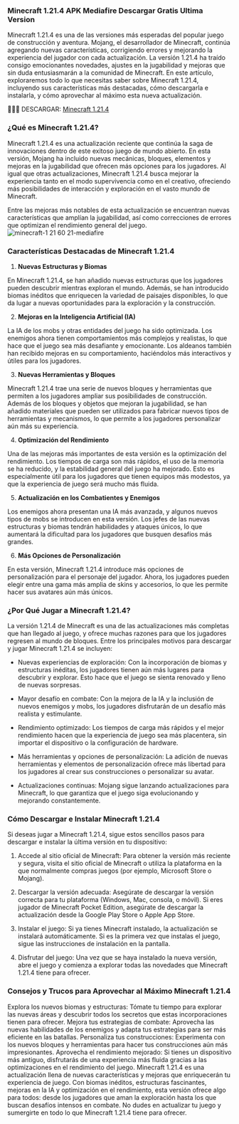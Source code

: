 ### Minecraft 1.21.4 APK Mediafire Descargar Gratis Ultima Version
Minecraft 1.21.4 es una de las versiones más esperadas del popular juego de construcción y aventura. Mojang, el desarrollador de Minecraft, continúa agregando nuevas características, corrigiendo errores y mejorando la experiencia del jugador con cada actualización. La versión 1.21.4 ha traído consigo emocionantes novedades, ajustes en la jugabilidad y mejoras que sin duda entusiasmarán a la comunidad de Minecraft. En este artículo, exploraremos todo lo que necesitas saber sobre Minecraft 1.21.4, incluyendo sus características más destacadas, cómo descargarla e instalarla, y cómo aprovechar al máximo esta nueva actualización.

🌸🌸🌸 DESCARGAR: [Minecraft 1.21.4](https://apktoca.com)

### ¿Qué es Minecraft 1.21.4?

Minecraft 1.21.4 es una actualización reciente que continúa la saga de innovaciones dentro de este exitoso juego de mundo abierto. En esta versión, Mojang ha incluido nuevas mecánicas, bloques, elementos y mejoras en la jugabilidad que ofrecen más opciones para los jugadores. Al igual que otras actualizaciones, Minecraft 1.21.4 busca mejorar la experiencia tanto en el modo supervivencia como en el creativo, ofreciendo más posibilidades de interacción y exploración en el vasto mundo de Minecraft.

Entre las mejoras más notables de esta actualización se encuentran nuevas características que amplían la jugabilidad, así como correcciones de errores que optimizan el rendimiento general del juego.
![minecraft-1 21 60 21-mediafire](https://github.com/user-attachments/assets/5edf0a99-7725-4528-a01a-f2d4c860158b)


### Características Destacadas de Minecraft 1.21.4

1. **Nuevas Estructuras y Biomas**

En Minecraft 1.21.4, se han añadido nuevas estructuras que los jugadores pueden descubrir mientras exploran el mundo. Además, se han introducido biomas inéditos que enriquecen la variedad de paisajes disponibles, lo que da lugar a nuevas oportunidades para la exploración y la construcción.

2. **Mejoras en la Inteligencia Artificial (IA)**

La IA de los mobs y otras entidades del juego ha sido optimizada. Los enemigos ahora tienen comportamientos más complejos y realistas, lo que hace que el juego sea más desafiante y emocionante. Los aldeanos también han recibido mejoras en su comportamiento, haciéndolos más interactivos y útiles para los jugadores.

3. **Nuevas Herramientas y Bloques**

Minecraft 1.21.4 trae una serie de nuevos bloques y herramientas que permiten a los jugadores ampliar sus posibilidades de construcción. Además de los bloques y objetos que mejoran la jugabilidad, se han añadido materiales que pueden ser utilizados para fabricar nuevos tipos de herramientas y mecanismos, lo que permite a los jugadores personalizar aún más su experiencia.

4. **Optimización del Rendimiento**

Una de las mejoras más importantes de esta versión es la optimización del rendimiento. Los tiempos de carga son más rápidos, el uso de la memoria se ha reducido, y la estabilidad general del juego ha mejorado. Esto es especialmente útil para los jugadores que tienen equipos más modestos, ya que la experiencia de juego será mucho más fluida.

5. **Actualización en los Combatientes y Enemigos**

Los enemigos ahora presentan una IA más avanzada, y algunos nuevos tipos de mobs se introducen en esta versión. Los jefes de las nuevas estructuras y biomas tendrán habilidades y ataques únicos, lo que aumentará la dificultad para los jugadores que busquen desafíos más grandes.

6. **Más Opciones de Personalización**

En esta versión, Minecraft 1.21.4 introduce más opciones de personalización para el personaje del jugador. Ahora, los jugadores pueden elegir entre una gama más amplia de skins y accesorios, lo que les permite hacer sus avatares aún más únicos.

### ¿Por Qué Jugar a Minecraft 1.21.4?

La versión 1.21.4 de Minecraft es una de las actualizaciones más completas que han llegado al juego, y ofrece muchas razones para que los jugadores regresen al mundo de bloques. Entre los principales motivos para descargar y jugar Minecraft 1.21.4 se incluyen:

- Nuevas experiencias de exploración: Con la incorporación de biomas y estructuras inéditas, los jugadores tienen aún más lugares para descubrir y explorar. Esto hace que el juego se sienta renovado y lleno de nuevas sorpresas.

- Mayor desafío en combate: Con la mejora de la IA y la inclusión de nuevos enemigos y mobs, los jugadores disfrutarán de un desafío más realista y estimulante.

- Rendimiento optimizado: Los tiempos de carga más rápidos y el mejor rendimiento hacen que la experiencia de juego sea más placentera, sin importar el dispositivo o la configuración de hardware.

- Más herramientas y opciones de personalización: La adición de nuevas herramientas y elementos de personalización ofrece más libertad para los jugadores al crear sus construcciones o personalizar su avatar.

- Actualizaciones continuas: Mojang sigue lanzando actualizaciones para Minecraft, lo que garantiza que el juego siga evolucionando y mejorando constantemente.

### Cómo Descargar e Instalar Minecraft 1.21.4

Si deseas jugar a Minecraft 1.21.4, sigue estos sencillos pasos para descargar e instalar la última versión en tu dispositivo:

1. Accede al sitio oficial de Minecraft: Para obtener la versión más reciente y segura, visita el sitio oficial de Minecraft o utiliza la plataforma en la que normalmente compras juegos (por ejemplo, Microsoft Store o Mojang).

2. Descargar la versión adecuada: Asegúrate de descargar la versión correcta para tu plataforma (Windows, Mac, consola, o móvil). Si eres jugador de Minecraft Pocket Edition, asegúrate de descargar la actualización desde la Google Play Store o Apple App Store.

3. Instalar el juego: Si ya tienes Minecraft instalado, la actualización se instalará automáticamente. Si es la primera vez que instalas el juego, sigue las instrucciones de instalación en la pantalla.

4. Disfrutar del juego: Una vez que se haya instalado la nueva versión, abre el juego y comienza a explorar todas las novedades que Minecraft 1.21.4 tiene para ofrecer.

### Consejos y Trucos para Aprovechar al Máximo Minecraft 1.21.4

Explora los nuevos biomas y estructuras: Tómate tu tiempo para explorar las nuevas áreas y descubrir todos los secretos que estas incorporaciones tienen para ofrecer.
Mejora tus estrategias de combate: Aprovecha las nuevas habilidades de los enemigos y adapta tus estrategias para ser más eficiente en las batallas.
Personaliza tus construcciones: Experimenta con los nuevos bloques y herramientas para hacer tus construcciones aún más impresionantes.
Aprovecha el rendimiento mejorado: Si tienes un dispositivo más antiguo, disfrutarás de una experiencia más fluida gracias a las optimizaciones en el rendimiento del juego.
Minecraft 1.21.4 es una actualización llena de nuevas características y mejoras que enriquecerán tu experiencia de juego. Con biomas inéditos, estructuras fascinantes, mejoras en la IA y optimización en el rendimiento, esta versión ofrece algo para todos: desde los jugadores que aman la exploración hasta los que buscan desafíos intensos en combate. No dudes en actualizar tu juego y sumergirte en todo lo que Minecraft 1.21.4 tiene para ofrecer.
